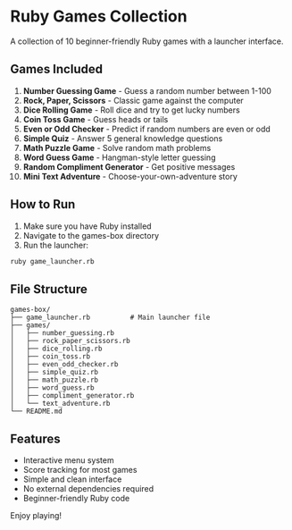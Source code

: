 # Ruby Games Collection

A collection of 10 beginner-friendly Ruby games with a launcher interface.

## Games Included

1. **Number Guessing Game** - Guess a random number between 1-100
2. **Rock, Paper, Scissors** - Classic game against the computer
3. **Dice Rolling Game** - Roll dice and try to get lucky numbers
4. **Coin Toss Game** - Guess heads or tails
5. **Even or Odd Checker** - Predict if random numbers are even or odd
6. **Simple Quiz** - Answer 5 general knowledge questions
7. **Math Puzzle Game** - Solve random math problems
8. **Word Guess Game** - Hangman-style letter guessing
9. **Random Compliment Generator** - Get positive messages
10. **Mini Text Adventure** - Choose-your-own-adventure story

## How to Run

1. Make sure you have Ruby installed
2. Navigate to the games-box directory
3. Run the launcher:

```bash
ruby game_launcher.rb
```

## File Structure

```
games-box/
├── game_launcher.rb          # Main launcher file
├── games/
│   ├── number_guessing.rb
│   ├── rock_paper_scissors.rb
│   ├── dice_rolling.rb
│   ├── coin_toss.rb
│   ├── even_odd_checker.rb
│   ├── simple_quiz.rb
│   ├── math_puzzle.rb
│   ├── word_guess.rb
│   ├── compliment_generator.rb
│   └── text_adventure.rb
└── README.md
```

## Features

- Interactive menu system
- Score tracking for most games
- Simple and clean interface
- No external dependencies required
- Beginner-friendly Ruby code

Enjoy playing!